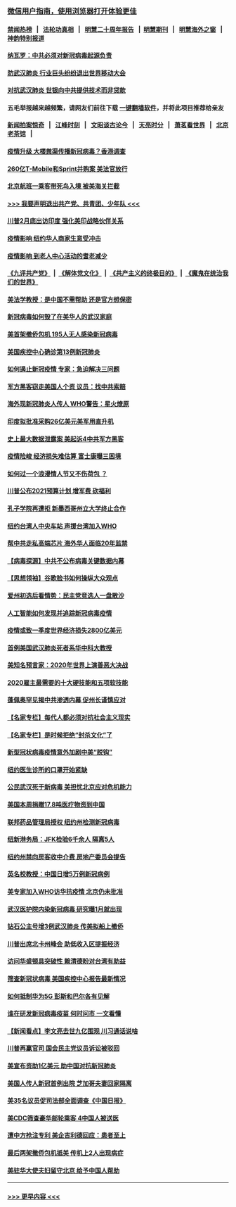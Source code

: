 ### [微信用户指南，使用浏览器打开体验更佳](https://github.com/gfw-breaker/banned-news1/blob/master/indexes/wechat-guide.md?t=0)
#### [禁闻热榜](热点新闻.md?t=0)  &nbsp;&nbsp;|&nbsp;&nbsp; [法轮功真相](https://github.com/gfw-breaker/truth/blob/master/README.md?t=0) &nbsp;&nbsp;|&nbsp;&nbsp; [明慧二十周年报告](https://github.com/gfw-breaker/mh-reports/blob/master/README.md?t=0) &nbsp;&nbsp;|&nbsp;&nbsp;[明慧期刊](https://github.com/gfw-breaker/mh-qikan) &nbsp;&nbsp;|&nbsp;&nbsp; [明慧海外之窗](https://github.com/gfw-breaker/mh-news/blob/master/README.md?t=0) &nbsp;&nbsp;|&nbsp;&nbsp; [神韵特别报道](https://github.com/gfw-breaker/mh-news/blob/master/shenyun.md?t=0)
#### [纳瓦罗：中共必须对新冠病毒起源负责](../pages/nsc412/n11861810.md?t=02120422) 
#### [防武汉肺炎 行业巨头纷纷退出世界移动大会](../pages/nsc412/n11861795.md?t=02120422) 
#### [对抗武汉肺炎 世银向中共提供技术而非贷款](../pages/nsc412/n11861652.md?t=02120422) 
#### 五毛举报越来越频繁，请网友们前往下载 [一键翻墙软件](https://github.com/gfw-breaker/ssr-accounts)，并将此项目推荐给亲友
#### [新闻拍案惊奇](https://github.com/gfw-breaker/banned-news1/blob/master/pages/link4.md) &nbsp;&nbsp;|&nbsp;&nbsp; [江峰时刻](https://github.com/gfw-breaker/banned-news1/blob/master/pages/link4.md) &nbsp;&nbsp;|&nbsp;&nbsp; [文昭谈古论今](https://github.com/gfw-breaker/banned-news1/blob/master/pages/link4.md) &nbsp;&nbsp;|&nbsp;&nbsp; [天亮时分](https://github.com/gfw-breaker/banned-news1/blob/master/pages/link4.md) &nbsp;&nbsp;|&nbsp;&nbsp; [萧茗看世界](https://github.com/gfw-breaker/banned-news1/blob/master/pages/link4.md) &nbsp;&nbsp;|&nbsp;&nbsp; [北京老茶馆](https://github.com/gfw-breaker/banned-news1/blob/master/pages/link4.md) &nbsp;&nbsp;|&nbsp;&nbsp; 
#### [疫情升级 大楼粪渠传播新冠病毒？香港调查](../pages/nsc412/n11861556.md?t=02120422) 
#### [260亿T-Mobile和Sprint并购案 美法官放行](../pages/nsc412/n11861511.md?t=02120422) 
#### [北京航班一乘客带死鸟入境 被美海关拦截](../pages/nsc412/n11861317.md?t=02120422) 
#### [>>> 我要声明退出共产党、共青团、少年队 <<<](https://github.com/begood0513/goodnews/blob/master/quit/letter.md) 
#### [川普2月底出访印度 强化美印战略伙伴关系](../pages/nsc412/n11860557.md?t=02120422) 
#### [疫情影响  纽约华人商家生意受冲击](../pages/nsc412/n11860284.md?t=02120422) 
#### [疫情影响  到老人中心活动的耆老减少](../pages/nsc412/n11860199.md?t=02120422) 
#### [《九评共产党》](https://github.com/begood0513/9ping.md/blob/master/README.md) &nbsp;|&nbsp; [《解体党文化》](../../../../jtdwh.md/blob/master/README.md)  &nbsp;|&nbsp; [《共产主义的终极目的》](../../../../gczydzjmd.md/blob/master/README.md) &nbsp;|&nbsp; [《魔鬼在统治我们的世界》](../../../../mgztzwmdsj.md/blob/master/README.md) 
#### [美法学教授：是中国不需帮助 还是官方想保密](../pages/nsc412/n11859492.md?t=02120422) 
#### [新冠病毒如何毁了在美华人的武汉家庭](../pages/nsc412/n11859524.md?t=02120422) 
#### [美首架撤侨包机 195人无人感染新冠病毒](../pages/nsc412/n11859908.md?t=02120422) 
#### [美国疾控中心确诊第13例新冠肺炎](../pages/nsc412/n11859966.md?t=02120422) 
#### [如何遏止新冠疫情 专家：急迫解决三问题](../pages/nsc412/n11859685.md?t=02120422) 
#### [军方黑客窃走美国人个资 议员：找中共索赔](../pages/nsc412/n11859371.md?t=02120422) 
#### [海外现新冠肺炎人传人 WHO警告：星火燎原](../pages/nsc412/n11859252.md?t=02120422) 
#### [印度拟批准采购26亿美元美军用直升机](../pages/nsc412/n11859143.md?t=02120422) 
#### [史上最大数据泄露案 美起诉4中共军方黑客](../pages/nsc412/n11859115.md?t=02120422) 
#### [疫情险峻 经济损失难估算 富士康曝三困境](../pages/nsc412/n11859120.md?t=02120422) 
#### [如何过一个浪漫情人节又不伤荷包 ？](../pages/nsc412/n11858969.md?t=02120422) 
#### [川普公布2021预算计划 增军费 砍福利](../pages/nsc412/n11859012.md?t=02120422) 
#### [孔子学院再遭拒 新墨西哥州立大学终止合作](../pages/nsc412/n11858661.md?t=02120422) 
#### [纽约台湾人中央车站  声援台湾加入WHO](../pages/nsc412/n11857757.md?t=02120422) 
#### [帮中共走私高端芯片 海外华人面临20年监禁](../pages/nsc412/n11855016.md?t=02120422) 
#### [【病毒探源】中共不公布病毒关键数据内幕](../pages/nsc412/n11856584.md?t=02120422) 
#### [【思想领袖】谷歌脸书如何操纵大众观点](../pages/nsc412/n11680874.md?t=02120422) 
#### [爱州初选后看情势：民主党竞选人一盘散沙](../pages/nsc412/n11856557.md?t=02120422) 
#### [人工智能如何发现并追踪新冠病毒疫情](../pages/nsc412/n11856398.md?t=02120422) 
#### [疫情或致一季度世界经济损失2800亿美元](../pages/nsc412/n11855639.md?t=02120422) 
#### [首例美国武汉肺炎死者系华中科大教授](../pages/nsc412/n11855500.md?t=02120422) 
#### [美知名预言家：2020年世界上演善恶大决战](../pages/nsc412/n11855418.md?t=02120422) 
#### [2020雇主最需要的十大硬技能和五项软技能](../pages/nsc412/n11850953.md?t=02120422) 
#### [蓬佩奥罕见揭中共渗透内幕 促州长谨慎应对](../pages/nsc412/n11854685.md?t=02120422) 
#### [【名家专栏】每代人都必须对抗社会主义现实](../pages/nsc412/n11831412.md?t=02120422) 
#### [【名家专栏】是时候拒绝“封杀文化”了](../pages/nsc412/n11814093.md?t=02120422) 
#### [新型冠状病毒疫情意外加剧中美“脱钩”](../pages/nsc412/n11854475.md?t=02120422) 
#### [纽约医生诊所的口罩开始紧缺](../pages/nsc412/n11853364.md?t=02120422) 
#### [公民武汉死于新病毒 美担忧北京应对危机能力](../pages/nsc412/n11854331.md?t=02120422) 
#### [美国本周捐赠17.8吨医疗物资到中国](../pages/nsc412/n11854269.md?t=02120422) 
#### [联邦药品管理局授权  纽约州检测新冠病毒](../pages/nsc412/n11853371.md?t=02120422) 
#### [纽新港务局：JFK检验6千余人  隔离5人](../pages/nsc412/n11853366.md?t=02120422) 
#### [纽约州禁向房客收中介费  房地产委员会提告](../pages/nsc412/n11853360.md?t=02120422) 
#### [英名校教授：中国日增5万例新冠病例](../pages/nsc412/n11854174.md?t=02120422) 
#### [美专家加入WHO访华抗疫情 北京仍未批准](../pages/nsc412/n11854043.md?t=02120422) 
#### [武汉医护院内染新冠病毒 研究曝1月就出现](../pages/nsc412/n11852928.md?t=02120422) 
#### [钻石公主号增3例武汉肺炎 传美拟船上撤侨](../pages/nsc412/n11853240.md?t=02120422) 
#### [川普出席北卡州峰会 助低收入区提振经济](../pages/nsc412/n11853232.md?t=02120422) 
#### [访问华盛顿具突破性 赖清德盼对台湾有助益](../pages/nsc412/n11853129.md?t=02120422) 
#### [筛查新冠状病毒 美国疾控中心报告最新情况](../pages/nsc412/n11853070.md?t=02120422) 
#### [如何抵制华为5G 彭斯和巴尔各有见解](../pages/nsc412/n11852535.md?t=02120422) 
#### [谁在研发新冠病毒疫苗 何时问市 一文看懂](../pages/nsc412/n11852840.md?t=02120422) 
#### [【新闻看点】李文亮去世九亿围观 川习通话说啥](../pages/nsc412/n11852360.md?t=02120422) 
#### [川普再赢官司 国会民主党议员诉讼被驳回](../pages/nsc412/n11852287.md?t=02120422) 
#### [美宣布资助1亿美元 助中国对抗新冠肺炎](../pages/nsc412/n11852531.md?t=02120422) 
#### [美国人传人新冠首例出院 芝加哥夫妻回家隔离](../pages/nsc412/n11852452.md?t=02120422) 
#### [美35名议员促司法部全面调查《中国日报》](../pages/nsc412/n11852435.md?t=02120422) 
#### [美CDC筛查豪华邮轮乘客 4中国人被送医](../pages/nsc412/n11852085.md?t=02120422) 
#### [遭中方抢注专利 美企吉利德回应：患者至上](../pages/nsc412/n11852037.md?t=02120422) 
#### [最后两架撤侨包机抵美 传机上2人出现病症](../pages/nsc412/n11852173.md?t=02120422) 
#### [美驻华大使夫妇留守北京 给予中国人帮助](../pages/nsc412/n11852165.md?t=02120422) 

----
#### [ >>> 更早内容 <<< ](../indexes/nsc412-earlier.md)
